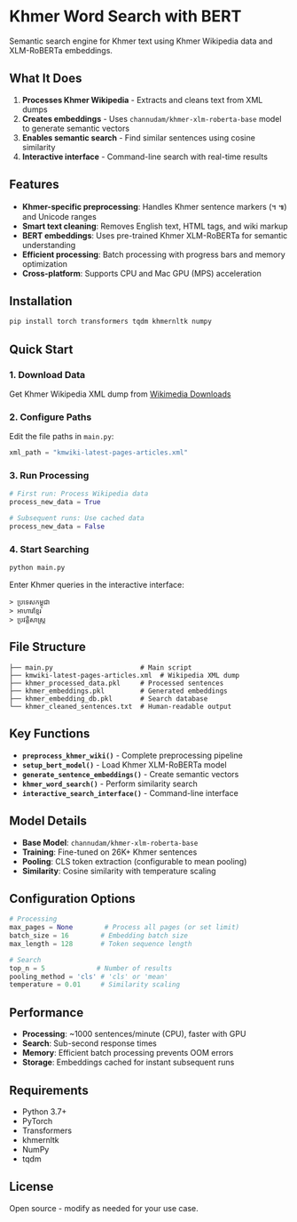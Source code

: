# Khmer Word Search with BERT

Semantic search engine for Khmer text using Khmer Wikipedia data and XLM-RoBERTa embeddings.

## What It Does

1. **Processes Khmer Wikipedia** - Extracts and cleans text from XML dumps
2. **Creates embeddings** - Uses `channudam/khmer-xlm-roberta-base` model to generate semantic vectors
3. **Enables semantic search** - Find similar sentences using cosine similarity
4. **Interactive interface** - Command-line search with real-time results

## Features

- **Khmer-specific preprocessing**: Handles Khmer sentence markers (។ ៕) and Unicode ranges
- **Smart text cleaning**: Removes English text, HTML tags, and wiki markup
- **BERT embeddings**: Uses pre-trained Khmer XLM-RoBERTa for semantic understanding
- **Efficient processing**: Batch processing with progress bars and memory optimization
- **Cross-platform**: Supports CPU and Mac GPU (MPS) acceleration

## Installation

```bash
pip install torch transformers tqdm khmernltk numpy
```

## Quick Start

### 1. Download Data
Get Khmer Wikipedia XML dump from [Wikimedia Downloads](https://dumps.wikimedia.org/kmwiki/)

### 2. Configure Paths
Edit the file paths in `main.py`:
```python
xml_path = "kmwiki-latest-pages-articles.xml"
```

### 3. Run Processing
```python
# First run: Process Wikipedia data
process_new_data = True

# Subsequent runs: Use cached data
process_new_data = False
```

### 4. Start Searching
```bash
python main.py
```

Enter Khmer queries in the interactive interface:
```
> ប្រទេសកម្ពុជា
> អាហារខ្មែរ
> ប្រវត្តិសាស្ត្រ
```

## File Structure

```
├── main.py                      # Main script
├── kmwiki-latest-pages-articles.xml  # Wikipedia XML dump
├── khmer_processed_data.pkl     # Processed sentences
├── khmer_embeddings.pkl         # Generated embeddings
├── khmer_embedding_db.pkl       # Search database
└── khmer_cleaned_sentences.txt  # Human-readable output
```

## Key Functions

- **`preprocess_khmer_wiki()`** - Complete preprocessing pipeline
- **`setup_bert_model()`** - Load Khmer XLM-RoBERTa model
- **`generate_sentence_embeddings()`** - Create semantic vectors
- **`khmer_word_search()`** - Perform similarity search
- **`interactive_search_interface()`** - Command-line interface

## Model Details

- **Base Model**: `channudam/khmer-xlm-roberta-base`
- **Training**: Fine-tuned on 26K+ Khmer sentences
- **Pooling**: CLS token extraction (configurable to mean pooling)
- **Similarity**: Cosine similarity with temperature scaling

## Configuration Options

```python
# Processing
max_pages = None        # Process all pages (or set limit)
batch_size = 16        # Embedding batch size
max_length = 128       # Token sequence length

# Search
top_n = 5             # Number of results
pooling_method = 'cls' # 'cls' or 'mean'
temperature = 0.01     # Similarity scaling
```

## Performance

- **Processing**: ~1000 sentences/minute (CPU), faster with GPU
- **Search**: Sub-second response times
- **Memory**: Efficient batch processing prevents OOM errors
- **Storage**: Embeddings cached for instant subsequent runs

## Requirements

- Python 3.7+
- PyTorch
- Transformers
- khmernltk
- NumPy
- tqdm

## License

Open source - modify as needed for your use case.

